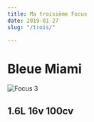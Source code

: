 ```yaml
---
title: Ma troisième Focus
date: 2019-01-27
slug: "/trois/"

---
```

# Bleue Miami

![Focus 3]("https://imagizer.imageshack.com/img924/3834/tAwM3w.jpg")

## 1.6L 16v 100cv